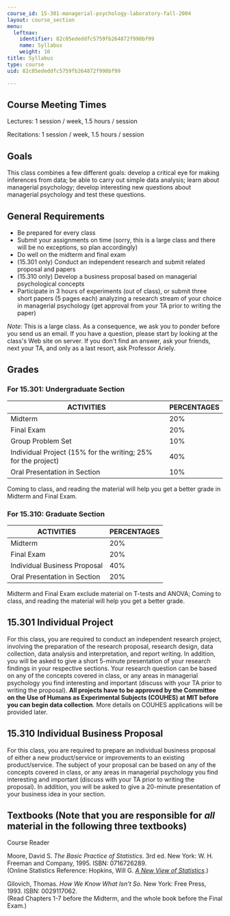 ```yaml
---
course_id: 15-301-managerial-psychology-laboratory-fall-2004
layout: course_section
menu:
  leftnav:
    identifier: 82c05ededdfc5759fb264872f998bf99
    name: Syllabus
    weight: 10
title: Syllabus
type: course
uid: 82c05ededdfc5759fb264872f998bf99

---
```


Course Meeting Times
--------------------

Lectures: 1 session / week, 1.5 hours / session

Recitations: 1 session / week, 1.5 hours / session

Goals
-----

This class combines a few different goals: develop a critical eye for making inferences from data; be able to carry out simple data analysis; learn about managerial psychology; develop interesting new questions about managerial psychology and test these questions.

General Requirements
--------------------

*   Be prepared for every class
*   Submit your assignments on time (sorry, this is a large class and there will be no exceptions, so plan accordingly)
*   Do well on the midterm and final exam
*   (15.301 only) Conduct an independent research and submit related proposal and papers
*   (15.310 only) Develop a business proposal based on managerial psychological concepts
*   Participate in 3 hours of experiments (out of class), or submit three short papers (5 pages each) analyzing a research stream of your choice in managerial psychology (get approval from your TA prior to writing the paper)

_Note_: This is a large class. As a consequence, we ask you to ponder before you send us an email. If you have a question, please start by looking at the class's Web site on server. If you don't find an answer, ask your friends, next your TA, and only as a last resort, ask Professor Ariely.

Grades
------

### For 15.301: Undergraduate Section

| ACTIVITIES | PERCENTAGES |
| --- | --- |
| Midterm | 20% |
| Final Exam | 20% |
| Group Problem Set | 10% |
| Individual Project (15% for the writing; 25% for the project) | 40% |
| Oral Presentation in Section | 10% 

Coming to class, and reading the material will help you get a better grade in Midterm and Final Exam.

### For 15.310: Graduate Section

| ACTIVITIES | PERCENTAGES |
| --- | --- |
| Midterm | 20% |
| Final Exam | 20% |
| Individual Business Proposal | 40% |
| Oral Presentation in Section | 20% 

Midterm and Final Exam exclude material on T-tests and ANOVA; Coming to class, and reading the material will help you get a better grade.

15.301 Individual Project
-------------------------

For this class, you are required to conduct an independent research project, involving the preparation of the research proposal, research design, data collection, data analysis and interpretation, and report writing. In addition, you will be asked to give a short 5-minute presentation of your research findings in your respective sections. Your research question can be based on any of the concepts covered in class, or any areas in managerial psychology you find interesting and important (discuss with your TA prior to writing the proposal). **All projects have to be approved by the Committee on the Use of Humans as Experimental Subjects (COUHES) at MIT before you can begin data collection**. More details on COUHES applications will be provided later.

15.310 Individual Business Proposal
-----------------------------------

For this class, you are required to prepare an individual business proposal of either a new product/service or improvements to an existing product/service. The subject of your proposal can be based on any of the concepts covered in class, or any areas in managerial psychology you find interesting and important (discuss with your TA prior to writing the proposal). In addition, you will be asked to give a 20-minute presentation of your business idea in your section.

Textbooks (Note that you are responsible for _all_ material in the following three textbooks)
---------------------------------------------------------------------------------------------

Course Reader

Moore, David S. _The Basic Practice of Statistics_. 3rd ed. New York: W. H. Freeman and Company, 1995. ISBN: 0716726289.  
(Online Statistics Reference: Hopkins, Will G. [_A New View of Statistics_](http://www.sportsci.org/resource/stats/).)

Gilovich, Thomas. _How We Know What Isn't So_. New York: Free Press, 1993. ISBN: 0029117062.  
(Read Chapters 1-7 before the Midterm, and the whole book before the Final Exam.)